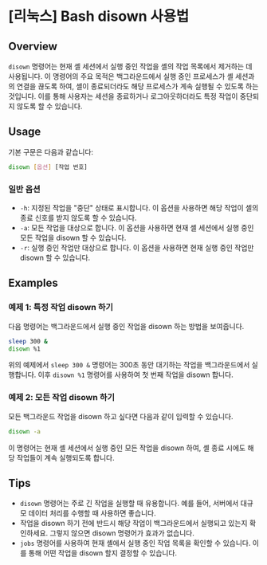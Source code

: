 # [리눅스] Bash disown 사용법

## Overview
`disown` 명령어는 현재 셸 세션에서 실행 중인 작업을 셸의 작업 목록에서 제거하는 데 사용됩니다. 이 명령어의 주요 목적은 백그라운드에서 실행 중인 프로세스가 셸 세션과의 연결을 끊도록 하여, 셸이 종료되더라도 해당 프로세스가 계속 실행될 수 있도록 하는 것입니다. 이를 통해 사용자는 세션을 종료하거나 로그아웃하더라도 특정 작업이 중단되지 않도록 할 수 있습니다.

## Usage
기본 구문은 다음과 같습니다:

```bash
disown [옵션] [작업 번호]
```

### 일반 옵션
- `-h`: 지정된 작업을 "중단" 상태로 표시합니다. 이 옵션을 사용하면 해당 작업이 셸의 종료 신호를 받지 않도록 할 수 있습니다.
- `-a`: 모든 작업을 대상으로 합니다. 이 옵션을 사용하면 현재 셸 세션에서 실행 중인 모든 작업을 disown 할 수 있습니다.
- `-r`: 실행 중인 작업만 대상으로 합니다. 이 옵션을 사용하면 현재 실행 중인 작업만 disown 할 수 있습니다.

## Examples
### 예제 1: 특정 작업 disown 하기
다음 명령어는 백그라운드에서 실행 중인 작업을 disown 하는 방법을 보여줍니다.

```bash
sleep 300 &
disown %1
```
위의 예제에서 `sleep 300 &` 명령어는 300초 동안 대기하는 작업을 백그라운드에서 실행합니다. 이후 `disown %1` 명령어를 사용하여 첫 번째 작업을 disown 합니다.

### 예제 2: 모든 작업 disown 하기
모든 백그라운드 작업을 disown 하고 싶다면 다음과 같이 입력할 수 있습니다.

```bash
disown -a
```
이 명령어는 현재 셸 세션에서 실행 중인 모든 작업을 disown 하여, 셸 종료 시에도 해당 작업들이 계속 실행되도록 합니다.

## Tips
- `disown` 명령어는 주로 긴 작업을 실행할 때 유용합니다. 예를 들어, 서버에서 대규모 데이터 처리를 수행할 때 사용하면 좋습니다.
- 작업을 disown 하기 전에 반드시 해당 작업이 백그라운드에서 실행되고 있는지 확인하세요. 그렇지 않으면 disown 명령어가 효과가 없습니다.
- `jobs` 명령어를 사용하여 현재 셸에서 실행 중인 작업 목록을 확인할 수 있습니다. 이를 통해 어떤 작업을 disown 할지 결정할 수 있습니다.
